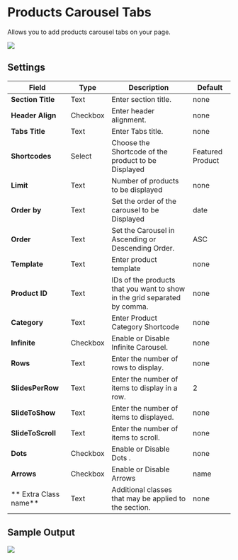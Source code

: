 # Products Carousel Tabs

Allows you to add products carousel tabs on your page.

![](http://transvelo.github.io/docs/electro/images/vc-products-carousel-tabs-setting.png)

## Settings

| Field | Type | Description | Default
| -- | -- | -- | -- |
| **Section Title** | Text |  Enter section title. | none
| **Header Align** | Checkbox |  Enter header alignment. | none
| **Tabs Title** | Text | Enter Tabs title. | none
| **Shortcodes** | Select |  Choose the Shortcode of the product to be Displayed | Featured Product
| **Limit** | Text | Number of products to be displayed | none
| **Order by** | Text |  Set the order of the carousel to be Displayed | date
| **Order** | Text | Set the Carousel in Ascending or Descending Order. | ASC
| **Template** | Text | Enter product template | none
| **Product ID** | Text | IDs of the products that you want to show in the grid separated by comma.| none
| **Category** | Text | Enter Product Category Shortcode | none
| **Infinite** | Checkbox |  Enable or Disable Infinite Carousel. |none
| **Rows** | Text |  Enter the number of rows to display. |none
| **SlidesPerRow** | Text |  Enter the number of items to display in a row. | 2
| **SlideToShow** | Text | Enter the number of items to displayed. | none
| **SlideToScroll** | Text | Enter the number of items to scroll. | none
| **Dots** | Checkbox |  Enable or Disable Dots . |none
| **Arrows** | Checkbox |  Enable or Disable Arrows | name
| ** Extra Class name** | Text | Additional classes that may be applied to the section. | none

## Sample Output

![](http://transvelo.github.io/docs/electro/images/vc-products-carousel-tabs-output.png)
